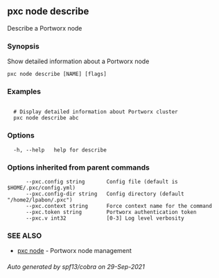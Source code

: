 ## pxc node describe

Describe a Portworx node

### Synopsis

Show detailed information about a Portworx node

```
pxc node describe [NAME] [flags]
```

### Examples

```

  # Display detailed information about Portworx cluster
  pxc node describe abc
```

### Options

```
  -h, --help   help for describe
```

### Options inherited from parent commands

```
      --pxc.config string       Config file (default is $HOME/.pxc/config.yml)
      --pxc.config-dir string   Config directory (default "/home2/lpabon/.pxc")
      --pxc.context string      Force context name for the command
      --pxc.token string        Portworx authentication token
      --pxc.v int32             [0-3] Log level verbosity
```

### SEE ALSO

* [pxc node](pxc_node.md)	 - Portworx node management

###### Auto generated by spf13/cobra on 29-Sep-2021
